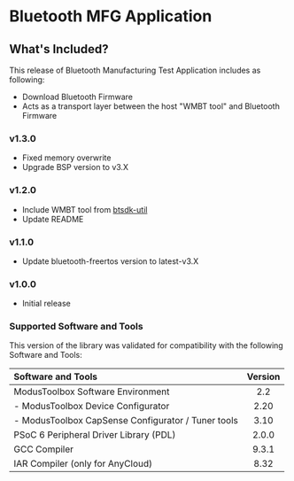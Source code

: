 # Bluetooth MFG Application

## What's Included?

This release of Bluetooth Manufacturing Test Application includes as following:

* Download Bluetooth Firmware
* Acts as a transport layer between the host "WMBT tool" and Bluetooth Firmware

### v1.3.0
* Fixed memory overwrite
* Upgrade BSP version to v3.X

### v1.2.0
* Include WMBT tool from [btsdk-util](https://github.com/Infineon/btsdk-utils)
* Update README

### v1.1.0
* Update bluetooth-freertos version to latest-v3.X

### v1.0.0
* Initial release

### Supported Software and Tools
This version of the library was validated for compatibility with the following Software and Tools:

| Software and Tools                                      | Version |
| :---                                                    | :----:  |
| ModusToolbox Software Environment                       | 2.2     |
| - ModusToolbox Device Configurator                      | 2.20    |
| - ModusToolbox CapSense Configurator / Tuner tools      | 3.10    |
| PSoC 6 Peripheral Driver Library (PDL)                  | 2.0.0   |
| GCC Compiler                                            | 9.3.1   |
| IAR Compiler (only for AnyCloud)                        | 8.32    |
